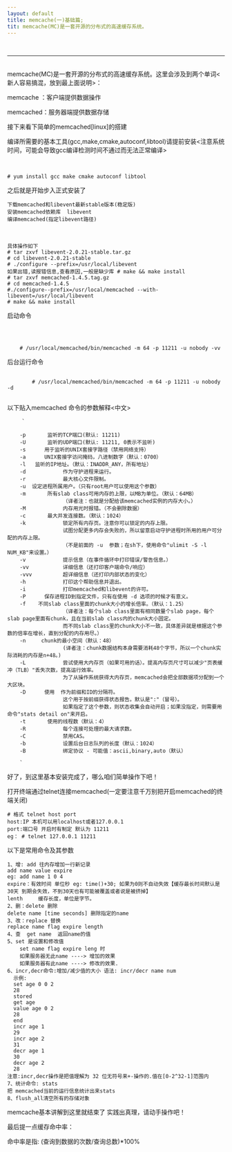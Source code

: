 ```yaml
---
layout: default
title: memcache(一)基础篇;
tit: memcache(MC)是一套开源的分布式的高速缓存系统。
---
```

<br>
<hr>
<br>
memcache(MC)是一套开源的分布式的高速缓存系统。这里会涉及到两个单词<新人容易搞混，放到最上面说明>：

memcache  ：客户端提供数据操作

memcached：服务器端提供数据存储

接下来看下简单的memcached[linux]的搭建

编译所需要的基本工具(gcc,make,cmake,autoconf,libtool)请提前安装<注意系统时间，可能会导致gcc编译检测时间不通过而无法正常编译> 

<br>

    # yum install gcc make cmake autoconf libtool  


之后就是开始步入正式安装了

    下载memcached和libevent最新stable版本(稳定版)
    安装memcached依赖库  libevent 
    编译memcached(指定libevent路径)

<br>

    具体操作如下  
    # tar zxvf libevent-2.0.21-stable.tar.gz  
    # cd libevent-2.0.21-stable  
    # ./configure --prefix=/usr/local/libevent  
    如果出错,读报错信息,查看原因,一般是缺少库 # make && make install  
    # tar zxvf memcached-1.4.5.tag.gz  
    # cd memcached-1.4.5   
    #./configure--prefix=/usr/local/memcached --with-libevent=/usr/local/libevent  
    # make && make install  


启动命令

<br>
<pre><code>
	# /usr/local/memcached/bin/memcached -m 64 -p 11211 -u nobody -vv 
</code></pre>

后台运行命令
<pre>
	<code>
		# /usr/local/memcached/bin/memcached -m 64 -p 11211 -u nobody -d
	</code>
</pre>

      

以下贴入memcached 命令的参数解释<中文>

<pre>
	<code>`

	-p <num>      监听的TCP端口(默认: 11211)  
    -U <num>      监听的UDP端口(默认: 11211, 0表示不监听)  
    -s <file>     用于监听的UNIX套接字路径（禁用网络支持）  
    -a <mask>     UNIX套接字访问掩码，八进制数字（默认：0700）  
    -l <ip_addr>  监听的IP地址。（默认：INADDR_ANY，所有地址）  
    -d            作为守护进程来运行。  
    -r            最大核心文件限制。  
    -u <username> 设定进程所属用户。（只有root用户可以使用这个参数）  
    -m <num>      所有slab class可用内存的上限，以MB为单位。（默认：64MB）  
                  （译者注：也就是分配给该memcached实例的内存大小。）  
    -M            内存用光时报错。（不会删除数据）  
    -c <num>      最大并发连接数。（默认：1024）  
    -k            锁定所有内存页。注意你可以锁定的内存上限。  
                  试图分配更多内存会失败的，所以留意启动守护进程时所用的用户可分配的内存上限。  
                  （不是前面的 -u <username> 参数；在sh下，使用命令"ulimit -S -l NUM_KB"来设置。）  
    -v            提示信息（在事件循环中打印错误/警告信息。）  
    -vv           详细信息（还打印客户端命令/响应）  
    -vvv          超详细信息（还打印内部状态的变化）  
    -h            打印这个帮助信息并退出。  
    -i            打印memcached和libevent的许可。  
    -P <file>     保存进程ID到指定文件，只有在使用 -d 选项的时候才有意义。  
    -f <factor>   不同slab class里面的chunk大小的增长倍率。（默认：1.25）  
                  （译者注：每个slab class里面有相同数量个slab page，每个slab page里面有chunk，且在当前slab class内的chunk大小固定。  
                  而不同slab class里的chunk大小不一致，具体差异就是根据这个参数的倍率在增长，直到分配的内存用尽。）  
    -n <bytes>    chunk的最小空间（默认：48）  
                  (译者注：chunk数据结构本身需要消耗48个字节，所以一个chunk实际消耗的内存是n+48。)  
    -L            尝试使用大内存页（如果可用的话）。提高内存页尺寸可以减少"页表缓冲（TLB）"丢失次数，提高运行效率。  
                  为了从操作系统获得大内存页，memcached会把全部数据项分配到一个大区块。  
    -D <char>     使用 <char> 作为前缀和ID的分隔符。  
                  这个用于按前缀获得状态报告。默认是":"（冒号）。  
                  如果指定了这个参数，则状态收集会自动开启；如果没指定，则需要用命令"stats detail on"来开启。  
    -t <num>      使用的线程数（默认：4）  
    -R            每个连接可处理的最大请求数。  
    -C            禁用CAS。  
    -b            设置后台日志队列的长度（默认：1024）  
    -B            绑定协议 - 可能值：ascii,binary,auto（默认）

	`</code>
</pre>

好了，到这里基本安装完成了，哪么咱们简单操作下吧！

打开终端通过telnet连接memcached(一定要注意千万别把开启memcached的终端关闭)

    # 格式 telnet host port  
    host:IP 本机可以用localhost或者127.0.0.1  
    port:端口号 开启时有制定 默认为 11211  
    eg： # telnet 127.0.0.1 11211  

以下是常用命令及其参数


    1、增: add 往内存增加一行新记录  
    add name value expire   
    eg: add name 1 0 4  
    expire：有效时间 单位秒 eg: time()+30; 如果为0则不自动失效【缓存最长时间默认是30天 到期会失效，不到30天也有可能被覆盖或者说是被挤掉】  
    lenth     缓存长度，单位是字节。  
    2、删：delete 删除  
    delete name [time seconds] 删除指定的name  
    3、改：replace 替换  
    replace name flag expire length  
    4、查  get name  返回name的值  
    5、set 是设置和修改值  
        set name flag expire leng 时  
        如果服务器无此name ----> 增加的效果  
        如果服务器有此name ----> 修改的效果.  
    6、incr,decr命令:增加/减少值的大小 语法: incr/decr name num  
      示例:  
      set age 0 0 2  
      28  
      stored  
      get age  
      value age 0 2  
      28  
      end  
      incr age 1  
      29  
      incr age 2  
      31  
      decr age 1  
      30  
      decr age 2  
      28  
    注意:incr,decr操作是把值理解为 32 位无符号来+-操作的.值在[0-2^32-1]范围内   
    7、统计命令: stats  
    把 memcached当前的运行信息统计出来stats   
    8、flush_all清空所有的存储对象   



memcache基本讲解到这里就结束了 实践出真理，请动手操作吧！

最后提一点缓存命中率：


命中率是指: (查询到数据的次数/查询总数)*100% 
